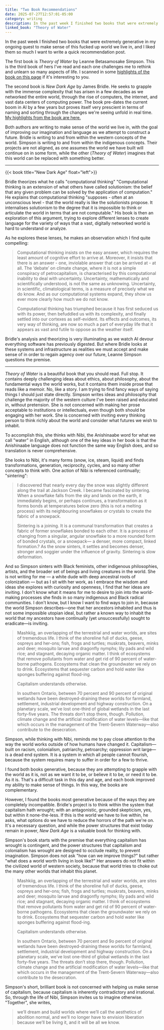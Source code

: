 ```yaml
---
title: "Two Book Recommendations"
date: 2025-07-27T12:57:01-05:00
category: writing
description: In the past week I finished two books that were extremely generative in my ongoing quest to make sense of this fucked up world we live in, and I liked them so much I want to write a quick recommendation post.
linked_book: "Theory of Water"
---
```


In the past week I finished two books that were extremely generative in my ongoing quest to make sense of this fucked up world we live in, and I liked them so much I want to write a quick recommendation post.

The first book is _Theory of Water_ by Leanne Betasamosake Simpson. This is the third book of hers I've read and each one challenges me to rethink and unlearn so many aspects of life. I scanned in some [highlights of the book on this page](/read/2025/theory-of-water/) if it's interesting to you.

The second book is _New Dark Age_ by James Bridle. He seeks to grapple with the immense complexity that has arisen in a few decades as we networked the entire world, through the rise of computers, the internet, and vast data centers of computing power. The book pre-dates the current boom in AI by a few years but proves itself very prescient in terms of naming and sorting through the changes we're seeing unfold in real time. [My highlights from the book are here.](/read/2025/new-dark-age/)

Both authors are writing to make sense of the world we live in, with the goal of improving our imagination and language as we attempt to construct a future. Bridle is writing to and from within the western concepts of the world. Simpson is writing to and from within the indigenous concepts. Their projects are not aligned, as one assumes the world we have built will continue on in some form, while the other (_Theory of Water_) imagines that this world can be replaced with something better.

---

{{< book title="New Dark Age" float="left">}}

Bridle theorizes what he calls "computational thinking" "Computational thinking is an extension of what others have called solutionism: the belief that any given problem can be solved by the application of computation." He explains that computational thinking "supposes - often at an unconscious level - that the world really is like the solutionists propose. It internalises solutionism to the degree that it is impossible to think or articulate the world in terms that are not computable." His book is then an exploration of this argument, trying to explore different lenses to create language for the variety of ways that a vast, digitally networked world is hard to understand or analyze.

As he explores these lenses, he makes an observation which I find quite compelling:

> Computational thinking insists on the easy answer, which requires the least amount of cognitive effort to arrive at. Moreover, it insists that there is an answer - one, inviolable answer that can be arrived at - at all. The ‘debate’ on climate change, where it is not a simple conspiracy of petrocapitalism, is characterised by this computational inability to deal with uncertainty. Uncertainty, mathematically and scientifically understood, is not the same as unknowing. Uncertainty, in scientific, climatological terms, is a measure of precisely what we do know. And as our computational systems expand, they show us ever more clearly how much we do not know.
>
> Computational thinking has triumphed because it has first seduced us with its power, then befuddled us with its complexity, and finally settled into our cortexes as self-evident. Its effects and outcomes, its very way of thinking, are now so much a part of everyday life that it appears as vast and futile to oppose as the weather itself.

Bridle's analysis and theorizing is very illuminating as we watch AI devour everything software has previously digested. But where Bridle looks at these systems and infrastructure as realities we must accept and make sense of in order to regain agency over our future, Leanne Simpson questions the premise.

---

_Theory of Water_ is a beautiful book that you should read. Full stop. It contains deeply challenging ideas about ethics, about philosophy, about the fundamental ways the world works, but it contains them inside prose that reads like a memoir. No, like a story. I am trying to find fancy ways of saying things I should just state directly. Simpson writes ideas and philosophy that challenge the majority of the western culture I've been raised and educated in, without pretension. She is not concerned with making her prose acceptable to institutions or intellectuals, even though both should be engaging with her work. She is concerned with inviting every thinking person to think richly about the world and consider what futures we wish to inhabit.

To accomplish this, she thinks with Nibi, the Anishinaabe word for what we call "water" in English, although one of the key ideas in her book is that the Anishinaabe language does not function the same way English does, and so translation is never comprehensive.

She looks to Nibi, it's many forms (snow, ice, steam, liquid) and finds transformations, generation, reciprocity, cycles, and so many other concepts to think with. One action of Nibi is referenced continually; "sintering":

> I discovered that nearly every day the snow was slightly different along the trail at Jackson Creek. I became fascinated by sintering. When a snowflake falls from the sky and lands on the earth, it immediately begins, or perhaps continues, a transformation as it forms bonds at temperatures below zero (this is not a melting process) with its neighbouring snowflakes or crystals to create the fabric of a snowpack.
>
> Sintering is a joining. It is a communal transformation that creates a fabric of former snowflakes bonded to each other. It is a process of changing from a singular, angular snowflake to a more rounded form of bonded crystals, or a snowpack— a denser, more compact, linked formation.? As the snow sinters, it settles and becomes denser, stronger and soggier under the influence of gravity. Sintering is slow deformation. 

And so Simpson sinters with Black feminists, other indigenous philosophies, artists, and the broader set of beings and living creatures in the world. She is not writing for me — a white dude with deep ancestral roots of colonization — but as I sit with her work, as I embrace the wisdom and ideas she explores with curiosity and openness, I find that her ideas are inviting. I don't know what it means for me to desire to join into the world-making processes she finds in so many indigenous and Black radical communities. I don't know, but I know I want to find ways to join in, because the world Simpson describes—one that her ancestors inhabited and thus is not some impossible utopian ideal, but rather a known way to inhabit the world that my ancestors have continually (yet unsuccessfully) sought to eradicate—is inviting.

> Mashkiig, an overlapping of the terrestrial and water worlds, are sites of tremendous life. I think of the shoreline full of ducks, geese, ospreys and her-ons; fish, frogs and turtles; muskrats, beavers, minks and deer; mosquito larvae and dragonfly nymphs; lily pads and wild rice; and stagnant, decaying organic matter. I think of ecosystems that remove pollutants from water and get rid of 90 percent of water-borne pathogens. Ecosystems that clean the groundwater we rely on to drink. Ecosystems that sequester carbon and hold water like sponges buffering against flood-ing.
>
> Capitalism understands otherwise.
>
> In southern Ontario, between 70 percent and 90 percent of original wetlands have been destroyed-draining these worlds for farmland, settlement, industrial development and highway construction. On a planetary scale, we’ve lost one-third of global wetlands in the last forty-five years. The threats don’t stop there, though. Pollution, climate change and the artificial modification of water levels—like that which occurs in the management of the Trent-Severn Waterway—also contribute to the desecration.

Simpson, while thinking with Nibi, reminds me to pay close attention to the way the world works outside of how humans have changed it. Capitalism—built on racism, colonialism, patriarchy, petroarchy; oppression writ large—is a dead end system. It is a system in which all people cannot flourish, because the system requires many to suffer in order for a few to thrive.

I found both books generative, because they are attempting to grapple with the world as it is, not as we want it to be, or believe it to be, or need it to be. As it is. That's a difficult task in this day and age, and each book improved my ability to make sense of things. In this way, the books are complementary. 

However, I found the books most generative because of the ways they are completely incompatible. Bridle's project is to think within the system that capitalism hath wrought; with an antagonistic, grounded skepticism, yes, but within it none-the-less. If this is the world we have to live within, he asks, what options do we have to reduce the horrors of the path we're on. It's a necessary question, and while the power structures that exist today remain in power, _New Dark Age_ is a valuable book for thinking with.

Simpson's book starts with the premise that everything capitalism has wrought is contingent, and the power structures that capitalism and colonialism has wrought are designed to occlude reality, to prevent imagination. Simpson does not ask "how can we improve things?" but rather "what does a world worth living in look like?" Her answers do not fit within the civilized world of western society, because that world tries to choke out the many other worlds that inhabit this planet.

> Mashkiig, an overlapping of the terrestrial and water worlds, are sites of tremendous life. I think of the shoreline full of ducks, geese, ospreys and her-ons; fish, frogs and turtles; muskrats, beavers, minks and deer; mosquito larvae and dragonfly nymphs; lily pads and wild rice; and stagnant, decaying organic matter. I think of ecosystems that remove pollutants from water and get rid of 90 percent of water-borne pathogens. Ecosystems that clean the groundwater we rely on to drink. Ecosystems that sequester carbon and hold water like sponges buffering against flood-ing.
>
> Capitalism understands otherwise.
>
> In southern Ontario, between 70 percent and 9o percent of original wetlands have been destroyed-draining these worlds for farmland, settlement, industrial development and highway construction. On a planetary scale, we’ve lost one-third of global wetlands in the last forty-five years. The threats don’t stop there, though. Pollution, climate change and the artificial modification of water levels—like that which occurs in the management of the Trent-Severn Waterway—also contribute to the desecration.

Simpson's short, brilliant book is not concerned with helping us make sense of capitalism, because capitalism is inherently contradictory and irrational. So, through the life of Nibi, Simpson invites us to imagine otherwise. "Together", she writes,

> we’ll dream and build worlds where we’ll call the aesthetics of abolition normal, and we’ll no longer have to envision liberation because we’ll be living it, and it will be all we know.